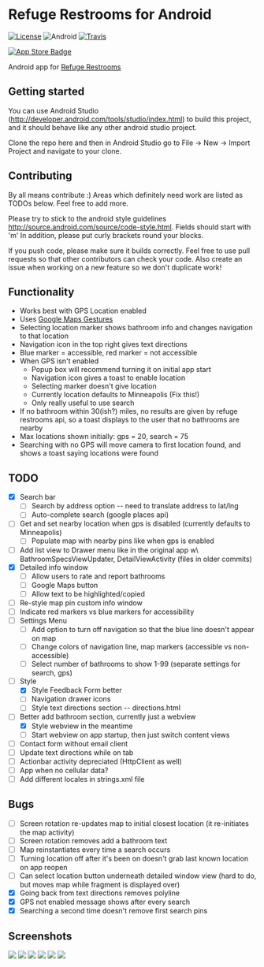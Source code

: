 # Refuge Restrooms for Android
[![License](https://img.shields.io/badge/license-AGPL-lightgrey.svg)](https://raw.githubusercontent.com/RefugeRestrooms/refugerestrooms-ios/master/LICENSE)
![Android](https://img.shields.io/badge/platform-android-lightgrey.svg)
[![Travis](https://travis-ci.org/RefugeRestrooms/refugerestrooms-android.svg?branch=master)](https://travis-ci.org/hissingpanda/refugerestrooms-android)

[![App Store Badge](https://raw.githubusercontent.com/RefugeRestrooms/refugerestrooms/e1b38c4018a25484d2a47befd6800ebf8b97b5bf/app/assets/images/play-store.png)](https://play.google.com/store/apps/details?id=org.refugerestrooms)

Android app for [Refuge Restrooms](http://www.refugerestrooms.org/)

## Getting started
You can use Android Studio (http://developer.android.com/tools/studio/index.html) to build this project, and it should behave like any other android studio project.

Clone the repo here and then in Android Studio go to File -> New -> Import Project and navigate to your clone.

## Contributing
By all means contribute :) Areas which definitely need work are listed as TODOs below. Feel free to add more.

Please try to stick to the android style guidelines http://source.android.com/source/code-style.html. Fields should start with 'm'
In addition, please put curly brackets round your blocks.

If you push code, please make sure it builds correctly. Feel free to use pull requests so that other contributors can check your code. Also create an issue when working on a new feature so we don't duplicate work!

## Functionality
- Works best with GPS Location enabled
- Uses [Google Maps Gestures](https://support.google.com/gmm/answer/3139292?hl=en)
- Selecting location marker shows bathroom info and changes navigation to that location
- Navigation icon in the top right gives text directions
- Blue marker = accessible, red marker = not accessible
- When GPS isn't enabled
  - Popup box will recommend turning it on initial app start
  - Navigation icon gives a toast to enable location
  - Selecting marker doesn't give location
  - Currently location defaults to Minneapolis (Fix this!)
  - Only really useful to use search
- If no bathroom within 30(ish?) miles, no results are given by refuge restrooms api, so a toast displays to the user that no bathrooms are nearby
- Max locations shown initially: gps = 20, search = 75
- Searching with no GPS will move camera to first location found, and shows a toast saying locations were found

## TODO
- [x] Search bar
  - [ ] Search by address option -- need to translate address to lat/lng
  - [ ] Auto-complete search (google places api)
- [ ] Get and set nearby location when gps is disabled (currently defaults to Minneapolis)
	- [ ] Populate map with nearby pins like when gps is enabled
- [ ] Add list view to Drawer menu like in the original app w\ BathroomSpecsViewUpdater, DetailViewActivity (files in older commits)
- [x] Detailed info window
  - [ ] Allow users to rate and report bathrooms
  - [ ] Google Maps button
  - [ ] Allow text to be highlighted/copied
- [ ] Re-style map pin custom info window
- [ ] Indicate red markers vs blue markers for accessibility
- [ ] Settings Menu
  - [ ] Add option to turn off navigation so that the blue line doesn't appear on map
  - [ ] Change colors of navigation line, map markers (accessible vs non-accessible)
  - [ ] Select number of bathrooms to show 1-99 (separate settings for search, gps)
- [ ] Style
  - [x] Style Feedback Form better
  - [ ] Navigation drawer icons
  - [ ] Style text directions section -- directions.html
- [ ] Better add bathroom section, currently just a webview
  - [x] Style webview in the meantime
  - [ ] Start webview on app startup, then just switch content views
- [ ] Contact form without email client
- [ ] Update text directions while on tab
- [ ] Actionbar activity depreciated (HttpClient as well)
- [ ] App when no cellular data?
- [ ] Add different locales in strings.xml file

## Bugs
- [ ] Screen rotation re-updates map to initial closest location (it re-initiates the map activity)
- [ ] Screen rotation removes add a bathroom text
- [ ] Map reinstantiates every time a search occurs
- [ ] Turning location off after it's been on doesn't grab last known location on app reopen
- [ ] Can select location button underneath detailed window view (hard to do, but moves map while fragment is displayed over)
- [x] Going back from text directions removes polyline
- [x] GPS not enabled message shows after every search
- [x] Searching a second time doesn't remove first search pins

## Screenshots
![](/app/src/main/res/drawable-hdpi/Screenshots/screen1.png?raw=true)
![](/app/src/main/res/drawable-hdpi/Screenshots/screen2.png?raw=true)
![](/app/src/main/res/drawable-hdpi/Screenshots/screen3.png?raw=true)
![](/app/src/main/res/drawable-hdpi/Screenshots/screen4.png?raw=true)
![](/app/src/main/res/drawable-hdpi/Screenshots/screen5.png?raw=true)
![](/app/src/main/res/drawable-hdpi/Screenshots/screen6.png?raw=true)
